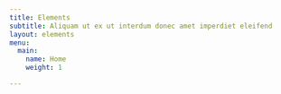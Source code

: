 ```yaml
---
title: Elements
subtitle: Aliquam ut ex ut interdum donec amet imperdiet eleifend
layout: elements
menu:
  main:
    name: Home
    weight: 1

---
```

